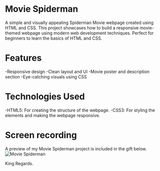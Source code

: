 # Movie Spiderman

A simple and visually appealing Spiderman Movie webpage created using HTML and CSS. This project showcases how to build a responsive movie-themed webpage using modern web development techniques. Perfect for beginners to learn the basics of HTML and CSS.

# Features

-Responsive design
-Clean layout and UI
-Movie poster and description section
-Eye-catching visuals using CSS

# Technologies Used

-HTML5: For creating the structure of the webpage.
-CSS3: For styling the elements and making the webpage responsive.

# Screen recording

A preview of my Movie Spiderman project is included in the gift below.
![Movie Spiderman](https://github.com/user-attachments/assets/6bd839c8-b0d0-422c-86fa-f1fed297115b)

King Regards.
